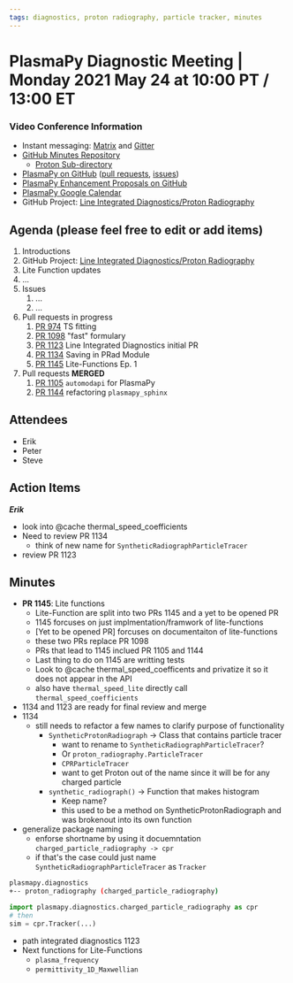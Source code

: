 ```yaml
---
tags: diagnostics, proton radiography, particle tracker, minutes
---
```


# PlasmaPy Diagnostic Meeting | Monday 2021 May 24 at 10:00 PT / 13:00 ET


### Video Conference Information
* Instant messaging: [Matrix](https://element.im/app/#/room/#plasmapy:openastronomy.org) and [Gitter](https://gitter.im/PlasmaPy/Lobby)
* [GitHub Minutes Repository](https://github.com/PlasmaPy/plasmapy-project/tree/master/minutes)
    * [Proton Sub-directory](https://github.com/PlasmaPy/plasmapy-project/tree/master/minutes/proton_radiography)
* [PlasmaPy on GitHub](https://github.com/PlasmaPy/plasmapy) ([pull requests](https://github.com/PlasmaPy/plasmapy/pulls), [issues](https://github.com/PlasmaPy/plasmapy/issues))
* [PlasmaPy Enhancement Proposals on GitHub](https://github.com/PlasmaPy/PlasmaPy-PLEPs)
* [PlasmaPy Google Calendar](https://calendar.google.com/calendar?cid=bzVsb3ZkcW0zaWxsam00ZTlrMDd2cmw5bWdAZ3JvdXAuY2FsZW5kYXIuZ29vZ2xlLmNvbQ)
* GitHub Project: [Line Integrated Diagnostics/Proton Radiography](https://github.com/PlasmaPy/PlasmaPy/projects/21)

## Agenda (please feel free to edit or add items)

1. Introductions
2. GitHub Project: [Line Integrated Diagnostics/Proton Radiography](https://github.com/PlasmaPy/PlasmaPy/projects/21)
3. Lite Function updates
4. ...
5. Issues
    1. ...
    2. ...
6. Pull requests in progress 
    1. [PR 974](https://github.com/PlasmaPy/PlasmaPy/pull/974) TS fitting
    2. [PR 1098](https://github.com/PlasmaPy/PlasmaPy/pull/1098) "fast" formulary
    4. [PR 1123](https://github.com/PlasmaPy/PlasmaPy/pull/1123) Line Integrated Diagnostics initial PR
    5. [PR 1134](https://github.com/PlasmaPy/PlasmaPy/pull/1134) Saving in PRad Module
    6. [PR 1145](https://github.com/PlasmaPy/PlasmaPy/pull/1145) Lite-Functions Ep. 1
10. Pull requests **MERGED**
    1. [PR 1105](https://github.com/PlasmaPy/PlasmaPy/pull/1105) `automodapi` for PlasmaPy
    2. [PR 1144](https://github.com/PlasmaPy/PlasmaPy/pull/1144) refactoring `plasmapy_sphinx`

## Attendees

* Erik
* Peter
* Steve

## Action Items

***Erik***
* look into @cache thermal_speed_coefficients
* Need to review PR 1134
    * think of new name for `SyntheticRadiographParticleTracer`
* review PR 1123

## Minutes

* **PR 1145**: Lite functions
    * Lite-Function are split into two PRs 1145 and a yet to be opened PR
    * 1145 forcuses on just implmentation/framwork of lite-functions
    * [Yet to be opened PR] forcuses on documentaiton of lite-functions
    * these two PRs replace PR 1098
    * PRs that lead to 1145 inclued PR 1105 and 1144
    * Last thing to do on 1145 are writting tests
    * Look to @cache thermal_speed_coefficents and privatize it so it does not appear in the API
    * also have `thermal_speed_lite` directly call `thermal_speed_coefficients`
* 1134 and 1123 are ready for final review and merge
* 1134
    * still needs to refactor a few names to clarify purpose of functionality
        * `SyntheticProtonRadiograph` -> Class that contains particle tracer
            * want to rename to `SyntheticRadiographParticleTracer`?
            * Or `proton_radiography.ParticleTracer`
            * `CPRParticleTracer`
            * want to get Proton out of the name since it will be for any charged particle
        * `synthetic_radiograph()` -> Function that makes histogram
            * Keep name?
            * this used to be a method on SyntheticProtonRadiograph and was brokenout into its own function
* generalize package naming
    * enforse shortname by using it docuemntation `charged_particle_radiography -> cpr`
    * if that's the case could just name `SyntheticRadiographParticleTracer` as `Tracker`

``` bash
plasmapy.diagnostics
+-- proton_radiography (charged_particle_radiography)
```

```python
import plasmapy.diagnostics.charged_particle_radiography as cpr
# then
sim = cpr.Tracker(...)
```

* path integrated diagnostics 1123
* Next functions for Lite-Functions
    * `plasma_frequency`
    * `permittivity_1D_Maxwellian`
